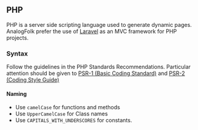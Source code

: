 ## PHP

PHP is a server side scripting language used to generate dynamic pages.
AnalogFolk prefer the use of [Laravel][laravel] as an MVC framework for PHP projects.

### Syntax

Follow the guidelines in the PHP Standards Recommendations. Particular attention
should be given to [PSR-1 (Basic Coding Standard)][psr-1] and [PSR-2 (Coding Style Guide)][psr-2]

#### Naming

- Use `camelCase` for functions and methods
- Use `UpperCamelCase` for Class names
- Use `CAPITALS_WITH_UNDERSCORES` for constants.

[laravel]: https://laravel.com/
[psr-1]: https://github.com/php-fig/fig-standards/blob/master/accepted/PSR-1-basic-coding-standard.md
[psr-2]: https://github.com/php-fig/fig-standards/blob/master/accepted/PSR-2-coding-style-guide.md
